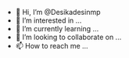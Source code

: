 - 👋 Hi, I’m @Desikadesinmp
- 👀 I’m interested in ...
- 🌱 I’m currently learning ...
- 💞️ I’m looking to collaborate on ...
- 📫 How to reach me ...

<!---
Desikadesinmp/Desikadesinmp is a ✨ special ✨ repository because its `README.md` (this file) appears on your GitHub profile.
You can click the Preview link to take a look at your changes.
--->
